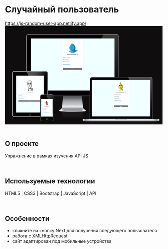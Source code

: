 <h1> Случайный пользователь </h1>
<a href="https://js-random-user-app.netlify.app/"> https://js-random-user-app.netlify.app/ </a>

<div align="center">
  <img src="src/pics/preview.png">
</div>
<br>

<h2>О проекте</h2>
<p> Упражнение в рамках изучения API JS </p>
<br>

<h2>Используемые технологии</h2>
<p> HTML5 | CSS3 | Bootstrap | JavaScript | API </p>
<br>

<h2>Особенности</h2>
<ul>
  <li> кликните на кнопку Next для получения следующего пользователя </li>
  <li> работа с XMLHttpRequest </li>
  <li> сайт адаптирован под мобильные устройства </li>
</ul>
